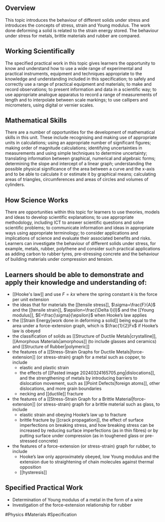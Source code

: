 ## Overview
This topic introduces the behaviour of different solids under stress and introduces the concepts of stress, strain and Young modulus. The work done deforming a solid is related to the strain energy stored. The behaviour under stress for metals, brittle materials and rubber are compared.
## Working Scientifically
The specified practical work in this topic gives learners the opportunity to know and understand how to use a wide range of experimental and practical instruments, equipment and techniques appropriate to the knowledge and understanding included in this specification; to safely and correctly use a range of practical equipment and materials; to make and record observations; to present information and data in a scientific way; to use appropriate analogue apparatus to record a range of measurements of length and to interpolate between scale markings; to use callipers and micrometers, using digital or vernier scales.
## Mathematical Skills
There are a number of opportunities for the development of mathematical skills in this unit. These include recognising and making use of appropriate units in calculations; using an appropriate number of significant figures; making order of magnitude calculations; identifying uncertainties in measurements and using simple techniques to determine uncertainty; translating information between graphical, numerical and algebraic forms; determining the slope and intercept of a linear graph; understanding the possible physical significance of the area between a curve and the x-axis and to be able to calculate it or estimate it by graphical means; calculating areas of triangles, circumferences and areas of circles and volumes of cylinders.
## How Science Works
There are opportunities within this topic for learners to use theories, models and ideas to develop scientific explanations; to use appropriate methodology, including ICT to answer scientific questions and solve scientific problems; to communicate information and ideas in appropriate ways using appropriate terminology; to consider applications and implications of science and evaluate their associated benefits and risks. Learners can investigate the behaviour of different solids under stress, for example, metals, rubber, polythene and consider such practical applications as adding carbon to rubber tyres, pre-stressing concrete and the behaviour of building materials under compression and tension.
## Learners should be able to demonstrate and apply their knowledge and understanding of:
- [[Hooke's law]] and use $F=kx$ where the spring constant $k$ is the force per unit extension
- the ideas that for materials the [[tensile stress]], $\sigma=\frac{F}{A}$ and the [[tensile strain]], $\epsilon=\frac{\Delta l}{l}$ and the [[Young modulus]], $E=\frac{\sigma}{\epsilon}$ when Hooke’s law applies
- the [[Strain Energy|work done in deforming a solid]] being equal to the area under a force-extension graph, which is $\frac{1}{2}Fx$ if Hooke’s law is obeyed
- the classification of solids as [[Structure of Ductile Metals|crystalline]], [[Amorphous Materials|amorphous]] (to include glasses and ceramics) and [[Structure of Rubber|polymeric]]
- the features of a [[Stress-Strain Graphs for Ductile Metals|force-extension]] (or stress-strain) graph for a metal such as copper, to include
    - elastic and plastic strain
    - the effects of [[Pasted image 20240324165705.png|dislocations]], and the strengthening of metals by introducing barriers to dislocation movement, such as [[Point Defects|foreign atoms]], other dislocations, and more grain boundaries
    - necking and [[ductile]] fracture
- the features of a [[Stress-Strain Graph for a Brittle Material|force-extension]] (or stress-strain) graph for a brittle material such as glass, to include
    - elastic strain and obeying Hooke’s law up to fracture
    - brittle fracture by [[crack propagation]], the effect of surface imperfections on breaking stress, and how breaking stress can be increased by reducing surface imperfections (as in thin fibres) or by putting surface under compression (as in toughened glass or pre-stressed concrete)
- the features of a force-extension (or stress-strain) graph for rubber, to include
    - Hooke’s law only approximately obeyed, low Young modulus and the extension due to straightening of chain molecules against thermal opposition
    - [[hysteresis]]
## Specified Practical Work
- Determination of Young modulus of a metal in the form of a wire
- Investigation of the force-extension relationship for rubber

#Physics #Materials #Specification